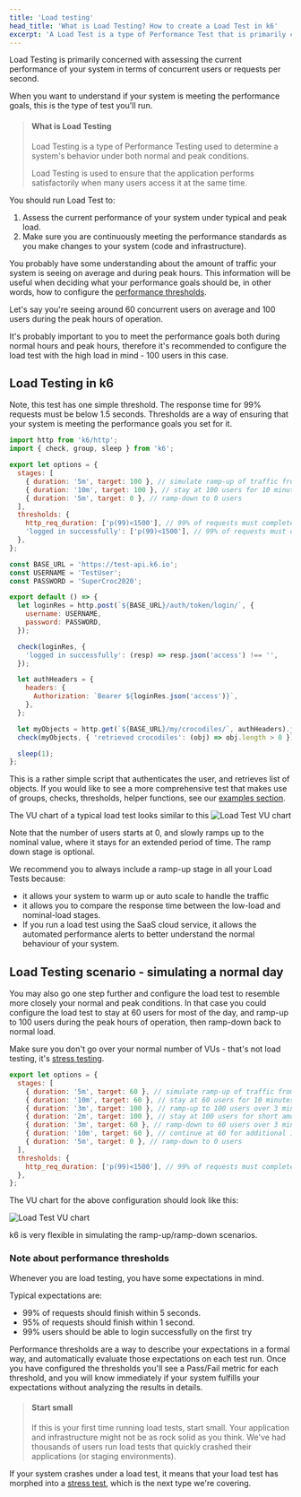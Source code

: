 ```yaml
---
title: 'Load testing'
head_title: 'What is Load Testing? How to create a Load Test in k6'
excerpt: 'A Load Test is a type of Performance Test that is primarily concerned with assessing the performance of your system in terms of concurrent users or requests per second. Let’s see an example.'
---
```


Load Testing is primarily concerned with assessing the current performance of your system in terms
of concurrent users or requests per second.

When you want to understand if your system is meeting the performance goals, this is the type of test you'll run.

> #### What is Load Testing
>
> Load Testing is a type of Performance Testing used to
> determine a system's behavior under both normal and peak conditions.
>
> Load Testing is used to ensure that the application performs satisfactorily
> when many users access it at the same time.

You should run Load Test to:

1.  Assess the current performance of your system under typical and peak load.
2.  Make sure you are continuously meeting the performance standards as you make changes to your system (code and infrastructure).

You probably have some understanding about the amount of traffic your system is seeing on average and during peak hours.
This information will be useful when deciding what your performance goals should be, in other words,
how to configure the [performance thresholds](/using-k6/thresholds).

Let's say you're seeing around 60 concurrent users on average and 100 users during the peak hours of operation.

It's probably important to you to meet the performance goals both during normal hours and peak hours,
therefore it's recommended to configure the load test with the high load in mind - 100 users in this case.

## Load Testing in k6

Note, this test has one simple threshold. The response time for 99% requests must be below 1.5 seconds.
Thresholds are a way of ensuring that your system is meeting the performance goals you set for it.

<div class="code-group" data-props='{"labels": ["sample-load-test.js"], "lineNumbers": [true]}'>

```javascript
import http from 'k6/http';
import { check, group, sleep } from 'k6';

export let options = {
  stages: [
    { duration: '5m', target: 100 }, // simulate ramp-up of traffic from 1 to 100 users over 5 minutes.
    { duration: '10m', target: 100 }, // stay at 100 users for 10 minutes
    { duration: '5m', target: 0 }, // ramp-down to 0 users
  ],
  thresholds: {
    http_req_duration: ['p(99)<1500'], // 99% of requests must complete below 1.5s
    'logged in successfully': ['p(99)<1500'], // 99% of requests must complete below 1.5s
  },
};

const BASE_URL = 'https://test-api.k6.io';
const USERNAME = 'TestUser';
const PASSWORD = 'SuperCroc2020';

export default () => {
  let loginRes = http.post(`${BASE_URL}/auth/token/login/`, {
    username: USERNAME,
    password: PASSWORD,
  });

  check(loginRes, {
    'logged in successfully': (resp) => resp.json('access') !== '',
  });

  let authHeaders = {
    headers: {
      Authorization: `Bearer ${loginRes.json('access')}`,
    },
  };

  let myObjects = http.get(`${BASE_URL}/my/crocodiles/`, authHeaders).json();
  check(myObjects, { 'retrieved crocodiles': (obj) => obj.length > 0 });

  sleep(1);
};
```

</div>

This is a rather simple script that authenticates the user, and retrieves list of objects.
If you would like to see a more comprehensive test that makes use of groups, checks, thresholds,
helper functions, see our [examples section](/examples).

The VU chart of a typical load test looks similar to this
![Load Test VU chart](./images/load-test.png)

Note that the number of users starts at 0, and slowly ramps up to the nominal value, where it stays for an extended period of time.
The ramp down stage is optional.

We recommend you to always include a ramp-up stage in all your Load Tests because:

- it allows your system to warm up or auto scale to handle the traffic
- it allows you to compare the response time between the low-load and nominal-load stages.
- If you run a load test using the SaaS cloud service, it allows the automated performance alerts to
  better understand the normal behaviour of your system.

## Load Testing scenario - simulating a normal day

You may also go one step further and configure the load test to resemble more closely your normal and peak conditions.
In that case you could configure the load test to stay at 60 users for most of the day, and ramp-up
to 100 users during the peak hours of operation, then ramp-down back to normal load.

Make sure you don't go over your normal number of VUs - that's not load testing, it's [stress testing](/test-types/stress-testing).

<div class="code-group" data-props='{"labels": ["ramp-up-scenario.js"], "lineNumbers": [true]}'>

```javascript
export let options = {
  stages: [
    { duration: '5m', target: 60 }, // simulate ramp-up of traffic from 1 to 60 users over 5 minutes.
    { duration: '10m', target: 60 }, // stay at 60 users for 10 minutes
    { duration: '3m', target: 100 }, // ramp-up to 100 users over 3 minutes (peak hour starts)
    { duration: '2m', target: 100 }, // stay at 100 users for short amount of time (peak hour)
    { duration: '3m', target: 60 }, // ramp-down to 60 users over 3 minutes (peak hour ends)
    { duration: '10m', target: 60 }, // continue at 60 for additional 10 minutes
    { duration: '5m', target: 0 }, // ramp-down to 0 users
  ],
  thresholds: {
    http_req_duration: ['p(99)<1500'], // 99% of requests must complete below 1.5s
  },
};
```

</div>

The VU chart for the above configuration should look like this:

![Load Test VU chart](./images/load-test-2.png)

k6 is very flexible in simulating the ramp-up/ramp-down scenarios.

### Note about performance thresholds

Whenever you are load testing, you have some expectations in mind.

Typical expectations are:

- 99% of requests should finish within 5 seconds.
- 95% of requests should finish within 1 second.
- 99% users should be able to login successfully on the first try

Performance thresholds are a way to describe your expectations in a formal way, and automatically
evaluate those expectations on each test run.
Once you have configured the thresholds you'll see a Pass/Fail metric for each threshold,
and you will know immediately if your system fulfills your expectations without analyzing the results in details.

> #### Start small
>
> If this is your first time running load tests, start small. Your application and infrastructure
> might not be as rock solid as you think. We've had thousands of users run load tests that quickly
> crashed their applications (or staging environments).

If your system crashes under a load test, it means that your load test has morphed into a [stress test](/test-types/stress-testing),
which is the next type we're covering.
